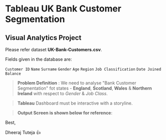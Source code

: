 # Tableau UK Bank Customer Segmentation
## Visual Analytics Project 

Please refer dataset __UK-Bank-Customers.csv__.

Fields given in the database are:

`Customer ID` `Name` `Surname` `Gender` `Age` `Region` `Job Classification` `Date Joined` `Balance`

> __Problem Definition__ : We need to analyse "Bank Customer Segmentation" fot states - __England__, __Scotland__, __Wales__ & __Northern Ireland__ with respect to _Gender_ & _Job Class_. 

> __Tableau__ Dashboard must be interactive with a storyline.

> __Output Screen is shown below for reference__:




Best,

Dheeraj Tuteja :thumbsup:
